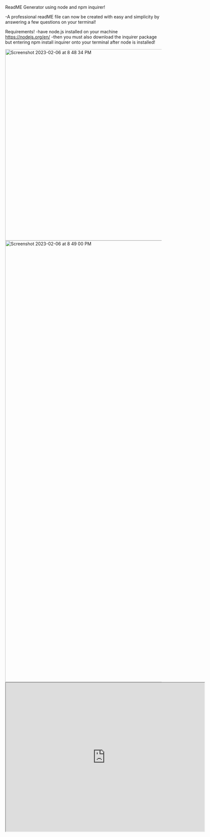 ReadME Generator using node and npm inquirer!

-A professional readME file can now be created with easy and simplicity by answering a few questions on your terminal!


Requirements!
-have node.js installed on your machine https://nodejs.org/en/
-then you must also download the inquirer package but entering npm install inquirer onto your terminal after node is installed!

<img width="617" alt="Screenshot 2023-02-06 at 8 48 34 PM" src="https://user-images.githubusercontent.com/111591265/217127210-851b66ef-56b1-4da1-87fa-591cf8a48688.png">

<br>

<img width="1424" alt="Screenshot 2023-02-06 at 8 49 00 PM" src="https://user-images.githubusercontent.com/111591265/217127261-e3841e3a-a460-43e4-b25b-2d65c84de0f1.png">

<br>
<iframe src="https://drive.google.com/file/d/1CLqkSot7psRBx3iQqOQdaHO8fv1cJkUW/preview" width="640" height="480"></iframe>
